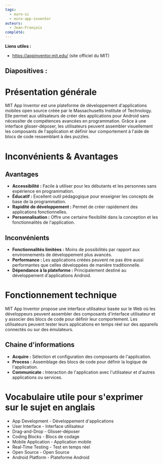 ```yaml
---
tags:
  - euro-si
  - euro-app-inventor
auteurs:
  - Jean-François
complété:
---
```

**Liens utiles :**
- https://appinventor.mit.edu/ (site officiel du MIT)

**Diapositives :**
- 
# Présentation générale
MIT App Inventor est une plateforme de développement d'applications mobiles open source créée par le Massachusetts Institute of Technology. Elle permet aux utilisateurs de créer des applications pour Android sans nécessiter de compétences avancées en programmation. Grâce à une interface glisser-déposer, les utilisateurs peuvent assembler visuellement les composants de l'application et définir leur comportement à l'aide de blocs de code ressemblant à des puzzles.
# Inconvénients & Avantages
## Avantages
- **Accessibilité :** Facile à utiliser pour les débutants et les personnes sans expérience en programmation.
- **Éducatif :** Excellent outil pédagogique pour enseigner les concepts de base de la programmation.
- **Rapidité de développement :** Permet de créer rapidement des applications fonctionnelles.
- **Personnalisation :** Offre une certaine flexibilité dans la conception et les fonctionnalités de l'application.
## Inconvénients
- **Fonctionnalités limitées :** Moins de possibilités par rapport aux environnements de développement plus avancés.
- **Performance :** Les applications créées peuvent ne pas être aussi performantes que celles développées de manière traditionnelle.
- **Dépendance à la plateforme :** Principalement destiné au développement d'applications Android.
# Fonctionnement technique
MIT App Inventor propose une interface utilisateur basée sur le Web où les développeurs peuvent assembler des composants d'interface utilisateur et y associer des blocs de code pour définir leur comportement. Les utilisateurs peuvent tester leurs applications en temps réel sur des appareils connectés ou sur des émulateurs.
## Chaine d'informations
- **Acquire :** Sélection et configuration des composants de l'application.
- **Process :** Assemblage des blocs de code pour définir la logique de l'application.
- **Communicate :** Interaction de l'application avec l'utilisateur et d'autres applications ou services.
# Vocabulaire utile pour s'exprimer sur le sujet en anglais
- App Development - Développement d'applications
- User Interface - Interface utilisateur
- Drag-and-Drop - Glisser-déposer
- Coding Blocks - Blocs de codage
- Mobile Application - Application mobile
- Real-Time Testing - Test en temps réel
- Open Source - Open Source
- Android Platform - Plateforme Android